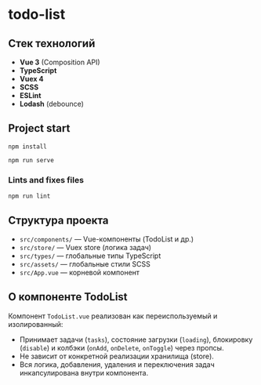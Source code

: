 # todo-list

## Стек технологий
- **Vue 3** (Composition API)
- **TypeScript**
- **Vuex 4**
- **SCSS**
- **ESLint**
- **Lodash** (debounce)

## Project start
```
npm install
```
```
npm run serve
```

### Lints and fixes files
```
npm run lint
```
## Структура проекта
- `src/components/` — Vue-компоненты (TodoList и др.)
- `src/store/` — Vuex store (логика задач)
- `src/types/` — глобальные типы TypeScript
- `src/assets/` — глобальные стили SCSS
- `src/App.vue` — корневой компонент

## О компоненте TodoList

Компонент `TodoList.vue` реализован как переиспользуемый и изолированный:
- Принимает задачи (`tasks`), состояние загрузки (`loading`), блокировку (`disable`) и колбэки (`onAdd`, `onDelete`, `onToggle`) через пропсы.
- Не зависит от конкретной реализации хранилища (store).
- Вся логика, добавления, удаления и переключения задач инкапсулирована внутри компонента.
